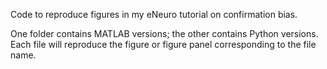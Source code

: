 Code to reproduce figures in my eNeuro tutorial on confirmation bias.

One folder contains MATLAB versions; the other contains Python versions.
Each file will reproduce the figure or figure panel corresponding to the file name.
